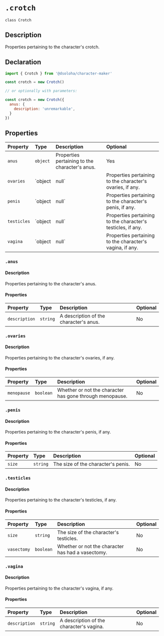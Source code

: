 # `.crotch`

`class Crotch`

## Description

Properties pertaining to the character's crotch.

## Declaration

```js
import { Crotch } from '@dsoloha/character-maker'

const crotch = new Crotch()

// or optionally with parameters:

const crotch = new Crotch({
  anus: {
    description: 'unremarkable',
  }
})
```

## Properties

| Property    | Type          | Description                                                 | Optional |
| :---------- | :------------ | :---------------------------------------------------------- | :------- |
| `anus`      | `object`      | Properties pertaining to the character's anus.              | Yes      |
| `ovaries`   | `object|null` | Properties pertaining to the character's ovaries, if any.   | Yes      |
| `penis`     | `object|null` | Properties pertaining to the character's penis, if any.     | Yes      |
| `testicles` | `object|null` | Properties pertaining to the character's testicles, if any. | Yes      |
| `vagina`    | `object|null` | Properties pertaining to the character's vagina, if any.    | Yes      |

### `.anus`

#### Description

Properties pertaining to the character's anus.

#### Properties

| Property      | Type     | Description                            | Optional |
| :------------ | :------- | :------------------------------------- | :------- |
| `description` | `string` | A description of the character's anus. | No       |

### `.ovaries`

#### Description

Properties pertaining to the character's ovaries, if any.

#### Properties

| Property    | Type      | Description                                              | Optional |
| :---------- | :-------- | :------------------------------------------------------- | :------- |
| `menopause` | `boolean` | Whether or not the character has gone through menopause. | No       |

### `.penis`

#### Description

Properties pertaining to the character's penis, if any.

#### Properties

| Property | Type     | Description                        | Optional |
| :------- | :------- | :--------------------------------- | :------- |
| `size`   | `string` | The size of the character's penis. | No       |

### `.testicles`

#### Description

Properties pertaining to the character's testicles, if any.

#### Properties

| Property    | Type      | Description                                       | Optional |
| :---------- | :-------- | :------------------------------------------------ | :------- |
| `size`      | `string`  | The size of the character's testicles.            | No       |
| `vasectomy` | `boolean` | Whether or not the character has had a vasectomy. | No       |

### `.vagina`

#### Description

Properties pertaining to the character's vagina, if any.

#### Properties

| Property      | Type     | Description                              | Optional |
| :------------ | :------- | :--------------------------------------- | :------- |
| `description` | `string` | A description of the character's vagina. | No       |
